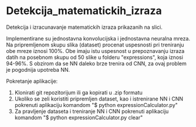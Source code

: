 # Detekcija_matematickih_izraza
Detekcija i izracunavanje matematickih izraza prikazanih na slici.

Implementirane su jednostavna konvolucijska i jednostavna neuralna mreza.
Na pripremljenom skupu slika (dataset) procenat uspesnosti pri treniranju obe mreze iznosi 100%. Obe imaju istu uspesnost u prepoznavanju izraza datih na posebnom skupu od 50 slike u folderu "expressions", koja iznosi
94-96%. S obzirom da se NN daleko brze trenira od CNN, za ovaj problem je
pogodnija upotreba NN.

Pokretanje aplikacije:
  1. Klonirati git repozitorijum ili ga kopirati u .zip formatu
  2. Ukoliko se zeli koristiti pripremljen dataset, kao i istrenirane NN i CNN pokrenuti aplikaciju komandom "$ python expressionCalculator.py"
  3. Za pravljenje dataseta i treniranje NN i CNN pokrenuti aplikaciju komandom "$ python expressionCalculator.py clear"
